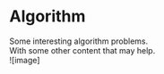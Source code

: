 # Algorithm
Some interesting algorithm problems.<br>
With some other content that may help.<br>
![image]
